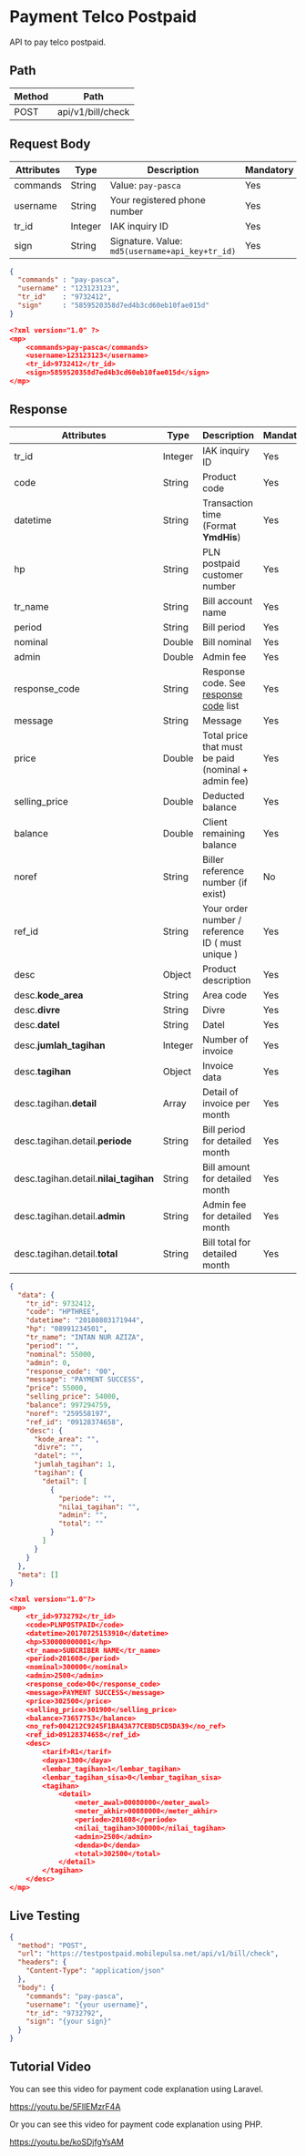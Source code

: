 # Payment Telco Postpaid

API to pay telco postpaid.

## Path

Method | Path 
---------|----------
 POST | api/v1/bill/check

## Request Body

<!-- title: Request Attributes -->
Attributes | Type | Description | Mandatory
---------|----------|---------|----------
commands | String | Value: `pay-pasca` | Yes
username | String | Your registered phone number | Yes
tr_id | Integer | IAK inquiry ID | Yes
sign | String | Signature. Value: `md5(username+api_key+tr_id)` | Yes

<!--
type: tab
title: JSON
-->

```json
{
  "commands" : "pay-pasca",
  "username" : "123123123",
  "tr_id"    : "9732412",
  "sign"     : "5859520358d7ed4b3cd60eb10fae015d"
}
```

<!--
type: tab
title: XML
-->

```json
<?xml version="1.0" ?>
<mp>
	<commands>pay-pasca</commands>
	<username>123123123</username>
	<tr_id>9732412</tr_id>
	<sign>5859520358d7ed4b3cd60eb10fae015d</sign>
</mp>
```
<!-- type: tab-end -->

## Response

<!-- title: Response Attributes -->
Attributes | Type | Description | Mandatory
---------|----------|---------|----------
tr_id | Integer | IAK inquiry ID | Yes
code | String | Product code | Yes
datetime | String | Transaction time (Format **YmdHis**) | Yes 
hp | String | PLN postpaid customer number | Yes
tr_name | String | Bill account name | Yes
period | String | Bill period | Yes
nominal | Double | Bill nominal | Yes
admin | Double | Admin fee | Yes
response_code | String | Response code. See [response code](../../../response-code.md) list | Yes
message | String | Message | Yes
price | Double | Total price that must be paid (nominal + admin fee) | Yes
selling_price | Double | Deducted balance | Yes
balance | Double | Client remaining balance | Yes
noref | String | Biller reference number (if exist) | No
ref_id | String | Your order number / reference ID ( must unique ) | Yes
desc | Object | Product description | Yes
desc.**kode_area** | String | Area code | Yes
desc.**divre** | String | Divre | Yes
desc.**datel** | String | Datel | Yes
desc.**jumlah_tagihan** | Integer | Number of invoice | Yes
desc.**tagihan** | Object | Invoice data | Yes
desc.tagihan.**detail** | Array | Detail of invoice per month | Yes
desc.tagihan.detail.**periode** | String | Bill period for detailed month | Yes
desc.tagihan.detail.**nilai_tagihan** | String | Bill amount for detailed month | Yes
desc.tagihan.detail.**admin** | String | Admin fee for detailed month | Yes
desc.tagihan.detail.**total** | String | Bill total for detailed month | Yes

<!--
type: tab
title: JSON
-->

```json
{
  "data": {
    "tr_id": 9732412,
    "code": "HPTHREE",
    "datetime": "20180803171944",
    "hp": "08991234501",
    "tr_name": "INTAN NUR AZIZA",
    "period": "",
    "nominal": 55000,
    "admin": 0,
    "response_code": "00",
    "message": "PAYMENT SUCCESS",
    "price": 55000,
    "selling_price": 54000,
    "balance": 997294759,
    "noref": "259558197",
    "ref_id": "09128374658",
    "desc": {
      "kode_area": "",
      "divre": "",
      "datel": "",
      "jumlah_tagihan": 1,
      "tagihan": {
        "detail": [
          {
            "periode": "",
            "nilai_tagihan": "",
            "admin": "",
            "total": ""
          }
        ]
      }
    }
  },
  "meta": []
}
```

<!--
type: tab
title: XML
-->

```json
<?xml version="1.0"?>
<mp>
	<tr_id>9732792</tr_id>
	<code>PLNPOSTPAID</code>
	<datetime>20170725153910</datetime>
	<hp>530000000001</hp>
	<tr_name>SUBCRIBER NAME</tr_name>
	<period>201608</period>
	<nominal>300000</nominal>
	<admin>2500</admin>
	<response_code>00</response_code>
	<message>PAYMENT SUCCESS</message>
	<price>302500</price>
	<selling_price>301900</selling_price>
	<balance>73657753</balance>
	<no_ref>004212C9245F1BA43A77CEBD5CD5DA39</no_ref>
	<ref_id>09128374658</ref_id>
	<desc>
		<tarif>R1</tarif>
		<daya>1300</daya>
		<lembar_tagihan>1</lembar_tagihan>
		<lembar_tagihan_sisa>0</lembar_tagihan_sisa>
		<tagihan>
			<detail>
				<meter_awal>00080000</meter_awal>
				<meter_akhir>00080000</meter_akhir>
				<periode>201608</periode>
				<nilai_tagihan>300000</nilai_tagihan>
				<admin>2500</admin>
				<denda>0</denda>
				<total>302500</total>
			</detail>
		</tagihan>
	</desc>
</mp>
```
<!-- type: tab-end -->

## Live Testing

```json http
{
  "method": "POST",
  "url": "https://testpostpaid.mobilepulsa.net/api/v1/bill/check",
  "headers": {
    "Content-Type": "application/json"
  },
  "body": {
    "commands": "pay-pasca",
    "username": "{your username}",
    "tr_id": "9732792",
    "sign": "{your sign}"
  }
}
```

## Tutorial Video
You can see this video for payment code explanation using Laravel.

https://youtu.be/5FllEMzrF4A

Or you can see this video for payment code explanation using PHP.

https://youtu.be/koSDjfgYsAM